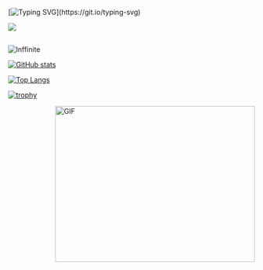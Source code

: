 [![Typing SVG](https://readme-typing-svg.herokuapp.com/?lines=Hello+Human+...)](https://git.io/typing-svg)

![](https://komarev.com/ghpvc/?username=Inffinite&style=for-the-badge)

## ##

<img align="center" src="https://github-readme-streak-stats.herokuapp.com/?user=Inffinite" alt="Inffinite" />

<p align="center">
  
[![GitHub stats](https://github-readme-stats.anuraghazra1.vercel.app/api?username=Inffinite&theme=dark&count_private=true&include_all_commits=true&show_icons=true)](https://github.com/Inffinite)

[![Top Langs](https://github-readme-stats.vercel.app/api/top-langs/?username=Inffinite&layout=compact&theme=dark)](https://github.com/anuraghazra/github-readme-stats)
</p>

[![trophy](https://github-profile-trophy.vercel.app/?username=Inffinite&theme=dark)](https://github.com/ryo-ma/github-profile-trophy)

<img align="right" alt="GIF" src="https://github.com/Gapur/Gapur/blob/master/coding.gif?raw=true" width="408" height="318" />

